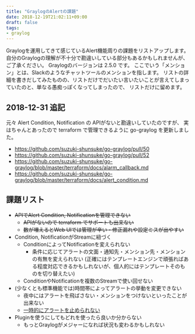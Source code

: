 ```yaml
---
title: "GraylogのAlertの課題"
date: 2018-12-19T21:02:11+09:00
draft: false
tags:
- graylog
---
```


Graylogを運用してきて感じているAlert機能周りの課題をリストアップします。
自分のGraylogの理解が不十分で勘違いしている部分もあるかもしれませんが、ご了承ください。
Graylogのバージョンは 2.5.0 です。
ここでいう「メンション」とは、Slackのようなチャットツールのメンションを指します。
リストの詳細を書きだしてみたものの、リストだけでだいたい言いたいことが言えてしまっていたのと、単なる愚痴っぽくなってしまったので、
リストだけに留めます。

## 2018-12-31 追記

元々 Alert Condition, Notification の APIがないと勘違いしていたのですが、
実はちゃんとあったので terraform で管理できるように go-graylog を更新しました。

* https://github.com/suzuki-shunsuke/go-graylog/pull/50
* https://github.com/suzuki-shunsuke/go-graylog/pull/52
* https://github.com/suzuki-shunsuke/go-graylog/blob/master/terraform/docs/alarm_callback.md
* https://github.com/suzuki-shunsuke/go-graylog/blob/master/terraform/docs/alert_condition.md

## 課題リスト

* ~~APIでAlert Condition, Notificationを管理できない~~
  * ~~APIがないので terraform でサポートも出来ない~~
  * ~~数が増えるとWeb UIでは管理が辛い・修正漏れや設定ミスが出やすい~~
* Condition, NotificationがStreamに紐づく
  * ConditionによってNotificationを変えられない
    * 条件に応じてアラートの文面・通知先・メンション先・メンションの有無を変えられない
      (正確にはテンプレートエンジンで頑張ればある程度対応できるかもしれないが、個人的にはテンプレートそのものを切り替えたい)
  * ConditionやNotificationを複数のStreamで使い回せない
* (少なくとも標準機能では)時間帯によってアラートの挙動を変更できない
  * 夜中にはアラートを飛ばさない・メンションをつけないといったことが出来ない
  * [一時的にアラートを止められない](https://github.com/Graylog2/graylog2-server/issues/3182)
* Pluginを使うにしてもどれを使ったら良いか分からない
  * もっとGraylogがメジャーになれば状況も変わるかもしれない
